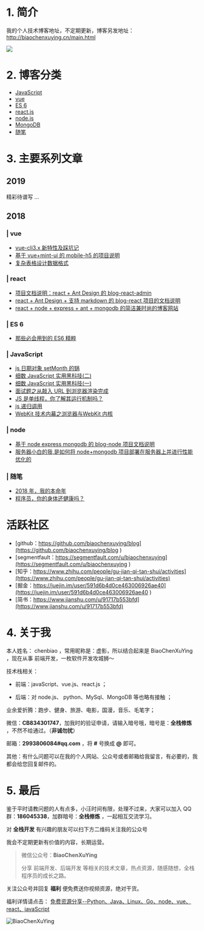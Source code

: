 # 1. 简介

我的个人技术博客地址，不定期更新，博客另发地址：http://biaochenxuying.cn/main.html 

![](https://upload-images.jianshu.io/upload_images/12890819-af8dcbb956319a4c.png?imageMogr2/auto-orient/strip%7CimageView2/2/w/1240)


# 2. 博客分类

- [JavaScript ](https://github.com/biaochenxuying/blog/projects/4)
- [vue](https://github.com/biaochenxuying/blog/projects/3)
- [ES 6](https://github.com/biaochenxuying/blog/projects/2)
- [react.js](https://github.com/biaochenxuying/blog/projects/5)
- [node.js](https://github.com/biaochenxuying/blog/projects/7)
- [MongoDB](https://github.com/biaochenxuying/blog/projects/5)
- [随笔](https://github.com/biaochenxuying/blog/projects/5)

# 3. 主要系列文章

## 2019

精彩待谱写 ...


## 2018

### | vue

-  [vue-cli3.x 新特性及踩坑记](https://github.com/biaochenxuying/blog/issues/2)
- [基于 vue+mint-ui 的 mobile-h5 的项目说明](https://github.com/biaochenxuying/blog/issues/4)
- [复杂表格设计数据格式](https://github.com/biaochenxuying/blog/issues/7)

### | react 

- [项目文档说明：react + Ant Design 的 blog-react-admin](https://github.com/biaochenxuying/blog/issues/16)
- [react + Ant Design + 支持 markdown 的 blog-react 项目的文档说明](https://github.com/biaochenxuying/blog/issues/15)
- [react + node + express + ant + mongodb 的简洁兼时尚的博客网站](https://github.com/biaochenxuying/blog/issues/14)

### | ES 6

- [那些必会用到的 ES6 精粹](https://github.com/biaochenxuying/blog/issues/1)


### | JavaScript

- [js 日期对象 setMonth 的锅](https://github.com/biaochenxuying/blog/issues/13)
- [细数 JavaScript 实用黑科技(二)](https://github.com/biaochenxuying/blog/issues/12)
- [细数 JavaScript 实用黑科技(一)](https://github.com/biaochenxuying/blog/issues/11)
- [面试题之从敲入 URL 到浏览器渲染完成](https://github.com/biaochenxuying/blog/issues/3)
- [JS 是单线程，你了解其运行机制吗？](https://github.com/biaochenxuying/blog/issues/8)
- [js 递归调用 ](https://github.com/biaochenxuying/blog/issues/9)
- [WebKit 技术内幕之浏览器与WebKit 内核](https://github.com/biaochenxuying/blog/issues/10)


### | node 

- [基于 node express mongodb 的 blog-node 项目文档说明](https://github.com/biaochenxuying/blog/issues/17)
- [服务器小白的我,是如何将 node+mongodb 项目部署在服务器上并进行性能优化的](https://github.com/biaochenxuying/blog/issues/18)


### | 随笔

- [2018 年，我的本命年](https://github.com/biaochenxuying/blog/issues/19)
- [程序员，你的身体还健康吗？](https://github.com/biaochenxuying/blog/issues/6)


# 活跃社区

- [github：https://github.com/biaochenxuying/blog](https://github.com/biaochenxuying/blog )
- [segmentfault：https://segmentfault.com/u/biaochenxuying](https://segmentfault.com/u/biaochenxuying )
- [知乎：https://www.zhihu.com/people/gu-jian-qi-tan-shui/activities](https://www.zhihu.com/people/gu-jian-qi-tan-shui/activities)
- [掘金：https://juejin.im/user/591d6b4d0ce463006926ae40](https://juejin.im/user/591d6b4d0ce463006926ae40 )
- [简书：https://www.jianshu.com/u/91717b553bfd](https://www.jianshu.com/u/91717b553bfd)
  

# 4. 关于我

本人姓名： chenbiao ，常用昵称是：虚影，所以结合起来是 BiaoChenXuYing ，现在从事 前端开发，一枚软件开发攻城狮～

技术栈相关：

- 前端：javaScript、vue.js、react.js ；

- 后端：对 node.js、 python、MySql、MongoDB 等也略有接触 ；

业余爱折腾：跑步、健身、旅游、电影，国漫，音乐、毛笔字；

微信：**CB834301747**，加我时的验证申请，请输入暗号哦，暗号是：**全栈修炼** ，不然不给通过。（**非诚勿扰**）

邮箱：**2993806084#qq.com** ，将 **#** 号换成 **@** 即可。

其他：有什么问题可以在我的个人网站、公众号或者邮箱给我留言，有必要的，我都会给您回复邮件的。


# 5. 最后


鉴于平时请教问题的人有点多，小汪时间有限，处理不过来，大家可以加入 QQ 群：**186045338**，加群暗号：**全栈修炼** ，一起相互交流学习。

对 **全栈开发** 有兴趣的朋友可以扫下方二维码关注我的公众号
 
我会不定期更新有价值的内容，长期运营。


> 微信公众号：**BiaoChenXuYing**
> 
> 分享 前端开发、后端开发 等相关的技术文章，热点资源，随感随想，全栈程序员的成长之路。

关注公众号并回复 **福利** 便免费送你视频资源，绝对干货。

福利详情请点击：  [免费资源分享--Python、Java、Linux、Go、node、vue、react、javaScript](https://mp.weixin.qq.com/s?__biz=MzA4MDU1MDExMg==&mid=2247483711&idx=1&sn=1ffb576159805e92fc57f5f1120fce3a&chksm=9fa3c0b0a8d449a664f36f6fdd017ac7da71b6a71c90261b06b4ea69b42359255f02d0ffe7b3&token=1560489745&lang=zh_CN#rd)

![BiaoChenXuYing](https://upload-images.jianshu.io/upload_images/12890819-091ccce387e2ea34.png?imageMogr2/auto-orient/strip%7CimageView2/2/w/1240)
